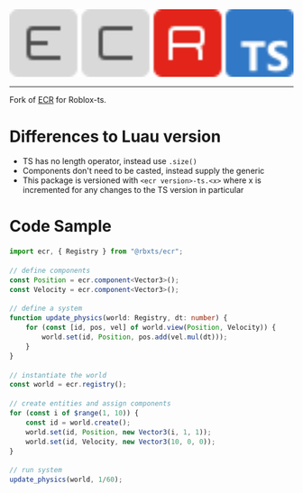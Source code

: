 <div align="center">
	<img src="https://github.com/ReturnedTrue/ECR-ts/blob/master/images/logo.svg" width="600" alt="ECR-ts Logo">
</div>

___

Fork of [ECR](https://github.com/centau/ecr) for Roblox-ts.

# Differences to Luau version
- TS has no length operator, instead use `.size()`
- Components don't need to be casted, instead supply the generic
- This package is versioned with `<ecr version>-ts.<x>` where x is incremented for any changes to the TS version in particular 

# Code Sample

```ts
import ecr, { Registry } from "@rbxts/ecr";

// define components
const Position = ecr.component<Vector3>();
const Velocity = ecr.component<Vector3>();

// define a system
function update_physics(world: Registry, dt: number) {
	for (const [id, pos, vel] of world.view(Position, Velocity)) {
		world.set(id, Position, pos.add(vel.mul(dt)));
	}
}

// instantiate the world
const world = ecr.registry();

// create entities and assign components
for (const i of $range(1, 10)) {
	const id = world.create();
	world.set(id, Position, new Vector3(i, 1, 1));
	world.set(id, Velocity, new Vector3(10, 0, 0));
}

// run system
update_physics(world, 1/60);
```
